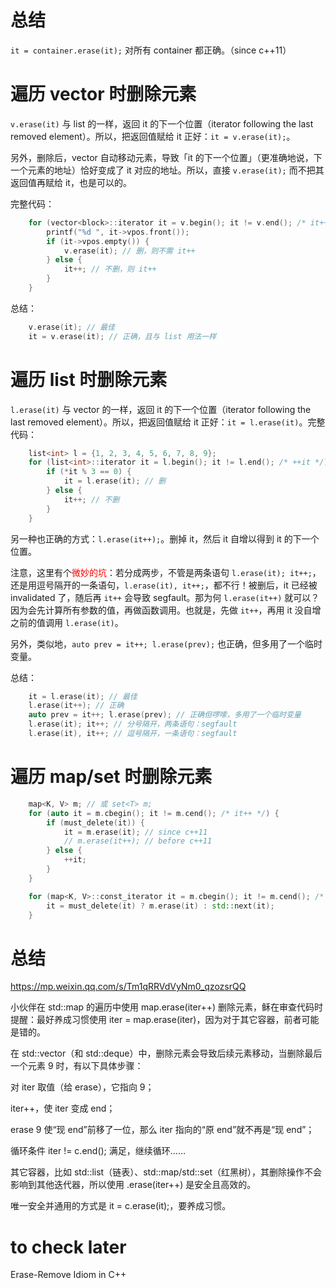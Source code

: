 # 总结

`it = container.erase(it);` 对所有 container 都正确。（since c++11）

# 遍历 vector 时删除元素

`v.erase(it)` 与 list 的一样，返回 it 的下一个位置（iterator following the last removed element）。所以，把返回值赋给 it 正好：`it = v.erase(it);`。

另外，删除后，vector 自动移动元素，导致「it 的下一个位置」（更准确地说，下一个元素的地址）恰好变成了 it 对应的地址。所以，直接 `v.erase(it);` 而不把其返回值再赋给 it，也是可以的。

完整代码：

```cpp
    for (vector<block>::iterator it = v.begin(); it != v.end(); /* it++ */) {
        printf("%d ", it->vpos.front());
        if (it->vpos.empty()) {
            v.erase(it); // 删，则不需 it++
        } else {
            it++; // 不删，则 it++
        }
    }
```

总结：
```cpp
    v.erase(it); // 最佳
    it = v.erase(it); // 正确，且与 list 用法一样
```

# 遍历 list 时删除元素

`l.erase(it)` 与 vector 的一样，返回 it 的下一个位置（iterator following the last removed element）。所以，把返回值赋给 it 正好：`it = l.erase(it)`。完整代码：

```cpp
    list<int> l = {1, 2, 3, 4, 5, 6, 7, 8, 9};
    for (list<int>::iterator it = l.begin(); it != l.end(); /* ++it */) {
        if (*it % 3 == 0) {
            it = l.erase(it); // 删
        } else {
            it++; // 不删
        }
    }
```

另一种也正确的方式：`l.erase(it++);`。删掉 it，然后 it 自增以得到 it 的下一个位置。

注意，这里有个<font color="red">微妙的坑</font>：若分成两步，不管是两条语句 `l.erase(it); it++;`，还是用逗号隔开的一条语句，`l.erase(it), it++;`，都不行！被删后，it 已经被 invalidated 了，随后再 `it++` 会导致 segfault。那为何 `l.erase(it++)` 就可以？因为会先计算所有参数的值，再做函数调用。也就是，先做 `it++`，再用 it 没自增之前的值调用 `l.erase(it)`。

另外，类似地，`auto prev = it++; l.erase(prev);` 也正确，但多用了一个临时变量。

总结：
```cpp
    it = l.erase(it); // 最佳
    l.erase(it++); // 正确
    auto prev = it++; l.erase(prev); // 正确但啰嗦，多用了一个临时变量
    l.erase(it); it++; // 分号隔开，两条语句：segfault
    l.erase(it), it++; // 逗号隔开，一条语句：segfault
```

# 遍历 map/set 时删除元素

```cpp
    map<K, V> m; // 或 set<T> m;
    for (auto it = m.cbegin(); it != m.cend(); /* it++ */) {
        if (must_delete(it)) {
            it = m.erase(it); // since c++11
            // m.erase(it++); // before c++11
        } else {
            ++it;
        }
    }

    for (map<K, V>::const_iterator it = m.cbegin(); it != m.cend(); /* it++ */) {
        it = must_delete(it) ? m.erase(it) : std::next(it);
    }
```

# 总结

https://mp.weixin.qq.com/s/Tm1qRRVdVyNm0_qzozsrQQ

小伙伴在 std::map 的遍历中使用 map.erase(iter++) 删除元素，稣在审查代码时提醒：最好养成习惯使用 iter = map.erase(iter)，因为对于其它容器，前者可能是错的。

在 std::vector（和 std::deque）中，删除元素会导致后续元素移动，当删除最后一个元素 9 时，有以下具体步骤：

对 iter 取值（给 erase），它指向 9；

iter++，使 iter 变成 end；

erase 9 使“现 end”前移了一位，那么 iter 指向的“原 end”就不再是“现 end”；

循环条件 iter != c.end(); 满足，继续循环……

其它容器，比如 std::list（链表）、std::map/std::set（红黑树），其删除操作不会影响到其他迭代器，所以使用 .erase(iter++) 是安全且高效的。

唯一安全并通用的方式是 it = c.erase(it);，要养成习惯。

# to check later

Erase-Remove Idiom in C++


